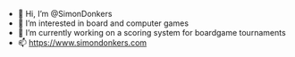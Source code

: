 - 👋 Hi, I’m @SimonDonkers
- 👀 I’m interested in board and computer games
- 🌱 I’m currently working on a scoring system for boardgame tournaments
- 📫 https://www.simondonkers.com

<!---
SimonDonkers/SimonDonkers is a ✨ special ✨ repository because its `README.md` (this file) appears on your GitHub profile.
You can click the Preview link to take a look at your changes.
--->
